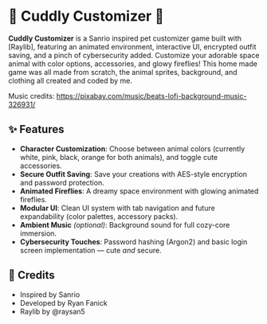 # 🌟 Cuddly Customizer 🐾

**Cuddly Customizer** is a Sanrio inspired pet customizer game built with [Raylib], featuring an animated environment, interactive UI, encrypted outfit saving, and a pinch of cybersecurity added. Customize your adorable space animal with color options, accessories, and glowy fireflies! This home made game was all made from scratch, the animal sprites, background, and clothing all created and coded by me. 

Music credits: https://pixabay.com/music/beats-lofi-background-music-326931/

## ✨ Features

-  **Character Customization**: Choose between animal colors (currently white, pink, black, orange for both animals), and toggle cute accessories.
-  **Secure Outfit Saving**: Save your creations with AES-style encryption and password protection.
- **Animated Fireflies**: A dreamy space environment with glowing animated fireflies.
- **Modular UI**: Clean UI system with tab navigation and future expandability (color palettes, accessory packs).
-  **Ambient Music** *(optional)*: Background sound for full cozy-core immersion.
-  **Cybersecurity Touches**: Password hashing (Argon2) and basic login screen implementation — cute *and* secure.

##  💖 Credits

- Inspired by Sanrio
- Developed by Ryan Fanick
- Raylib by @raysan5 
